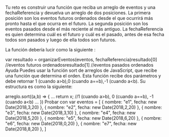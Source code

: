 Tu reto es construir una función que reciba un arreglo de eventos y una fechaReferencia y devuelva un arreglo de dos posiciones. La primera posición son los eventos futuros ordenados desde el que ocurrirá más pronto hasta el que ocurra en el futuro. La segunda posición son los eventos pasados desde el más reciente al más antiguo. La fechaReferencia es quien determina cuál es el futuro y cuál es el pasado, antes de esa fecha todos son pasados y luego de ella todos son futuros.

La función debería lucir como la siguiente :

var resultado = organizarEventos(eventos,
 fechaReferencia)resultado[0] //eventos
 futuros ordenadosresultado[1] //eventos
 pasados ordenados
Ayuda
Puedes usar la función sort de arreglos de JavaScript, que recibe una función que determina el orden. Esta función recibe dos parámetros y debe retornar 1 (cuando a>b),0 (cuando a==b),-1 (cuando a<b). Su estructura es como la siguiente:

arreglo.sort((a,b) => {
    ...
    return x; //1 (cuando a>b), 0 (cuando a==b), -1 (cuando a<b)
    ...
})
Probar con
var eventos = [
   {
       nombre: "e1",
       fecha: new Date(2018,3,20)
   },
   {
       nombre: "e2",
       fecha: new Date(2018,2,20)
   },
   {
       nombre: "e3",
       fecha: new Date(2018,3,10)
   },
   {
       nombre: "e4",
       fecha: new Date(2018,5,20)
   },
   {
       nombre: "e5",
       fecha: new Date(2018,6,20)
   },
   {
       nombre: "e6",
       fecha: new Date(2018,0,20)
   },
   {
       nombre: "e7",
       fecha: new Date(2018,8,20)
   },
]